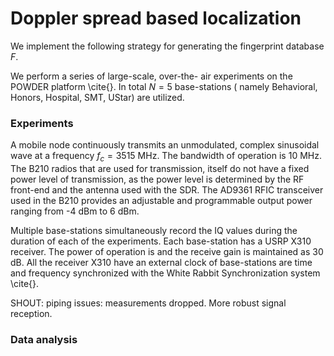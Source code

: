 # Doppler spread based localization
We implement the following strategy for generating the fingerprint database $F$. 

We perform a series of large-scale, over-the- air experiments on the POWDER platform \cite{}. In total $N=5$ base-stations ( namely Behavioral, Honors, Hospital, SMT, UStar) are utilized.  

### Experiments

A mobile node continuously transmits an unmodulated, complex sinusoidal wave at a frequency $f_c = 3515$ MHz. The bandwidth of operation is $10$ MHz. The B210 radios that are used for transmission, itself do not have a fixed power level of transmission, as the power level is determined by the RF front-end and the antenna used with the SDR. The AD9361 RFIC transceiver used in the B210 provides an adjustable and programmable output power ranging from -4 dBm to 6 dBm.

 Multiple base-stations simultaneously record the IQ values during the duration of each of the experiments. Each base-station has a USRP X310 receiver. The power of operation is and the receive gain is maintained as 30 dB. All the receiver X310 have an external clock of base-stations are time and frequency synchronized with the White Rabbit Synchronization system \cite{}.




<!--Measuring Doppler Spread using POWDER-->
<!--frequenices of operation-->
<!--calibration or synchorinization-->




SHOUT: 
piping issues: measurements dropped.
More robust signal reception.


### Data analysis


